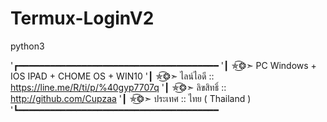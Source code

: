 # Termux-LoginV2
 python3
 

'┏━━━━━━━━━━━━━━━━━━━━━━━━━━━━━━━━━━━━━━
'┃ ✯͜͡❂➣ PC Windows + IOS IPAD + CHOME OS + WIN10
'┃ ✯͜͡❂➣ ไลน์ไอดี :: https://line.me/R/ti/p/%40gyp7707q
'┃ ✯͜͡❂➣ ลิขสิทธิ์ :: http://github.com/Cupzaa
'┃ ✯͜͡❂➣ ประเทศ :: ไทย ( Thailand )
'┗━━━━━━━━━━━━━━━━━━━━━━━━━━━━━━━━━━━━━━